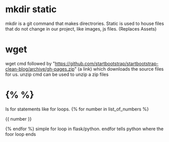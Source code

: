 # mkdir static
mkdir is a git command that makes directrories. Static is used to house files that do not change in our project, like images, js files. (Replaces Assets)

# wget
wget cmd followed by "https://github.com/startbootstrap/startbootstrap-clean-blog/archive/gh-pages.zip" (a link) which downloads the source files for us. unzip cmd can be used to unzip a zip files

# {% %} 
Is for statements like for loops.
{% for number in list_of_numbers %}
<p> {{ number }}</p>
{% endfor %} simple for loop in flask/python. endfor tells python where the foor loop ends